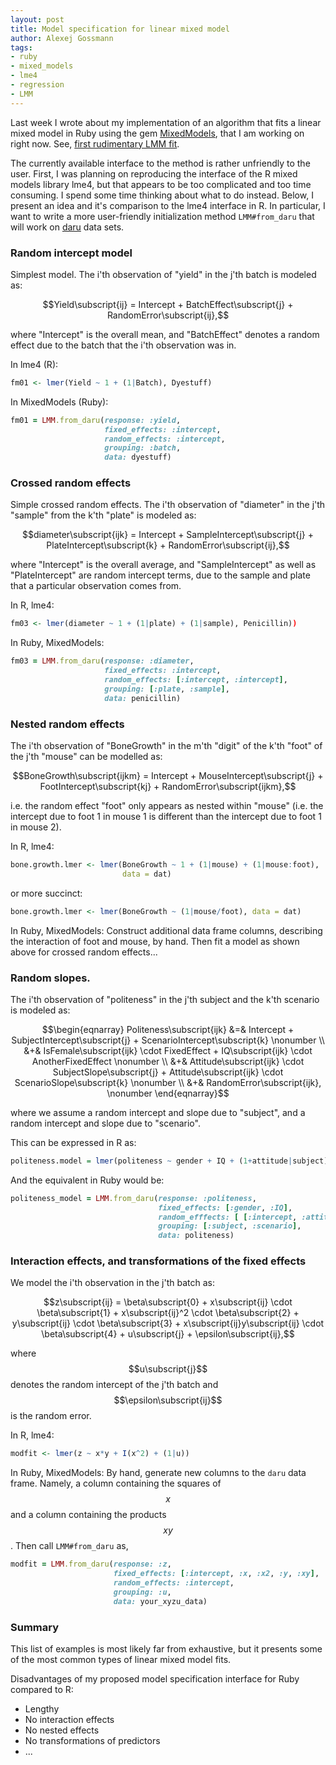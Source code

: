 ```yaml
---
layout: post
title: Model specification for linear mixed model 
author: Alexej Gossmann
tags:
- ruby
- mixed_models
- lme4
- regression
- LMM
---
```


Last week I wrote about my implementation of an algorithm that fits a linear mixed model in Ruby using the gem [MixedModels](https://github.com/agisga/MixedModels), that I am working on right now. See, [first rudimentary LMM fit](http://agisga.github.io/First-linear-mixed-model-fit/).

The currently available interface to the method is rather unfriendly to the user. First, I was planning on reproducing the interface of the R mixed models library lme4, but that appears to be too complicated and too time consuming. I spend some time thinking about what to do instead. Below, I present an idea and it's comparison to the lme4 interface in R. In particular, I want to write a more user-friendly initialization method `LMM#from_daru` that will work on [daru](https://github.com/v0dro/daru) data sets.

### Random intercept model

Simplest model. The i'th observation of "yield" in the j'th batch is modeled as:

$$Yield\subscript{ij} = Intercept + BatchEffect\subscript{j} + RandomError\subscript{ij},$$

where "Intercept" is the overall mean, and "BatchEffect" denotes a random effect due to the batch that the i'th observation was in.

In lme4 (R):

```R
fm01 <- lmer(Yield ~ 1 + (1|Batch), Dyestuff)
```

In MixedModels (Ruby):

```ruby
fm01 = LMM.from_daru(response: :yield,
                     fixed_effects: :intercept,
                     random_effects: :intercept,
                     grouping: :batch,
                     data: dyestuff)
```

### Crossed random effects

Simple crossed random effects. The i'th observation of "diameter" in the j'th "sample" from the k'th "plate" is modeled as:

$$diameter\subscript{ijk} = Intercept + SampleIntercept\subscript{j} + PlateIntercept\subscript{k} + RandomError\subscript{ij},$$

where "Intercept" is the overall average, and "SampleIntercept" as well as "PlateIntercept" are random intercept terms, due to the sample and plate that a particular observation comes from.

In R, lme4:

```R
fm03 <- lmer(diameter ~ 1 + (1|plate) + (1|sample), Penicillin))
```

In Ruby, MixedModels:

```ruby
fm03 = LMM.from_daru(response: :diameter,
                     fixed_effects: :intercept,
                     random_effects: [:intercept, :intercept],
                     grouping: [:plate, :sample],
                     data: penicillin)
```

### Nested random effects

The i'th observation of "BoneGrowth" in the m'th "digit" of the k'th "foot" of the j'th "mouse" can be modelled as:

$$BoneGrowth\subscript{ijkm} = Intercept +  MouseIntercept\subscript{j} + FootIntercept\subscript{kj} + RandomError\subscript{ijkm},$$

i.e. the random effect "foot" only appears as nested within "mouse" (i.e. the intercept due to foot 1 in mouse 1 is different than the intercept due to foot 1 in mouse 2).

In R, lme4:

```R
bone.growth.lmer <- lmer(BoneGrowth ~ 1 + (1|mouse) + (1|mouse:foot), 
                         data = dat)
```

or more succinct:

```R
bone.growth.lmer <- lmer(BoneGrowth ~ (1|mouse/foot), data = dat)
```

In Ruby, MixedModels: Construct additional data frame columns, describing the interaction of foot and mouse, by hand. Then fit a model as shown above for crossed random effects...

### Random slopes.

The i'th observation of "politeness" in the j'th subject and the k'th scenario is modeled as:

$$\begin{eqnarray} 
Politeness\subscript{ijk} &=& Intercept + SubjectIntercept\subscript{j} + ScenarioIntercept\subscript{k} \nonumber \\
 &+& IsFemale\subscript{ijk} \cdot FixedEffect + IQ\subscript{ijk} \cdot AnotherFixedEffect \nonumber \\
&+& Attitude\subscript{ijk} \cdot SubjectSlope\subscript{j} + Attitude\subscript{ijk} \cdot ScenarioSlope\subscript{k} \nonumber \\
 &+& RandomError\subscript{ijk}, \nonumber 
\end{eqnarray}$$

where we assume a random intercept and slope due to "subject", and a random intercept and slope due to "scenario".

This can be expressed in R as:

```R
politeness.model = lmer(politeness ~ gender + IQ + (1+attitude|subject) + (1+attitude|scenario), data=politeness)
```

And the equivalent in Ruby would be:

```ruby
politeness_model = LMM.from_daru(response: :politeness,
                                 fixed_effects: [:gender, :IQ],
                                 random_efffects: [ [:intercept, :attitude], [:intercept, :attitude] ],
                                 grouping: [:subject, :scenario],
                                 data: politeness)
```

### Interaction effects, and transformations of the fixed effects

We model the i'th observation in the j'th batch as:

$$z\subscript{ij} = \beta\subscript{0} + x\subscript{ij} \cdot \beta\subscript{1} + x\subscript{ij}^2 \cdot \beta\subscript{2} + y\subscript{ij} \cdot \beta\subscript{3} + x\subscript{ij}y\subscript{ij} \cdot \beta\subscript{4} + u\subscript{j} + \epsilon\subscript{ij},$$

where $$u\subscript{j}$$ denotes the random intercept of the j'th batch and $$\epsilon\subscript{ij}$$ is the random error.

In R, lme4:

```R
modfit <- lmer(z ~ x*y + I(x^2) + (1|u))
```

In Ruby, MixedModels: By hand, generate new columns to the `daru` data frame. Namely, a column containing the squares of $$x$$ and a column containing the products $$xy$$. Then call `LMM#from_daru` as,

```ruby
modfit = LMM.from_daru(response: :z,
                       fixed_effects: [:intercept, :x, :x2, :y, :xy],
                       random_effects: :intercept,
                       grouping: :u,
                       data: your_xyzu_data)
```

### Summary

This list of examples is most likely far from exhaustive, but it presents some of the most common types of linear mixed model fits.

Disadvantages of my proposed model specification interface for Ruby compared to R:

- Lengthy
- No interaction effects
- No nested effects
- No transformations of predictors
- ...


